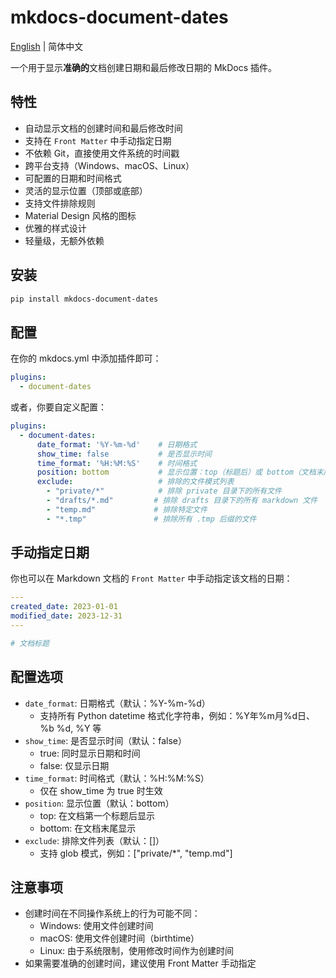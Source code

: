 # mkdocs-document-dates

[English](README_en.md) | 简体中文



一个用于显示**准确的**文档创建日期和最后修改日期的 MkDocs 插件。

## 特性

- 自动显示文档的创建时间和最后修改时间
- 支持在 `Front Matter` 中手动指定日期
- 不依赖 Git，直接使用文件系统的时间戳
- 跨平台支持（Windows、macOS、Linux）
- 可配置的日期和时间格式
- 灵活的显示位置（顶部或底部）
- 支持文件排除规则
- Material Design 风格的图标
- 优雅的样式设计
- 轻量级，无额外依赖

## 安装

```bash
pip install mkdocs-document-dates
```

## 配置

在你的 mkdocs.yml 中添加插件即可：

```yaml
plugins:
  - document-dates
```

或者，你要自定义配置：

```yaml
plugins:
  - document-dates:
      date_format: '%Y-%m-%d'    # 日期格式
      show_time: false           # 是否显示时间
      time_format: '%H:%M:%S'    # 时间格式
      position: bottom           # 显示位置：top（标题后）或 bottom（文档末尾）
      exclude:                   # 排除的文件模式列表
        - "private/*"            # 排除 private 目录下的所有文件
        - "drafts/*.md"         # 排除 drafts 目录下的所有 markdown 文件
        - "temp.md"             # 排除特定文件
        - "*.tmp"               # 排除所有 .tmp 后缀的文件
```

## 手动指定日期

你也可以在 Markdown 文档的 `Front Matter` 中手动指定该文档的日期：

```yaml
---
created_date: 2023-01-01
modified_date: 2023-12-31
---

# 文档标题
```

## 配置选项

- `date_format`: 日期格式（默认：%Y-%m-%d）
  - 支持所有 Python datetime 格式化字符串，例如：%Y年%m月%d日、%b %d, %Y 等
- `show_time`: 是否显示时间（默认：false）
  - true: 同时显示日期和时间
  - false: 仅显示日期
- `time_format`: 时间格式（默认：%H:%M:%S）
  - 仅在 show_time 为 true 时生效
- `position`: 显示位置（默认：bottom）
  - top: 在文档第一个标题后显示
  - bottom: 在文档末尾显示
- `exclude`: 排除文件列表（默认：[]）
  - 支持 glob 模式，例如：["private/*", "temp.md"]

## 注意事项

- 创建时间在不同操作系统上的行为可能不同：
  - Windows: 使用文件创建时间
  - macOS: 使用文件创建时间（birthtime）
  - Linux: 由于系统限制，使用修改时间作为创建时间
- 如果需要准确的创建时间，建议使用 Front Matter 手动指定

